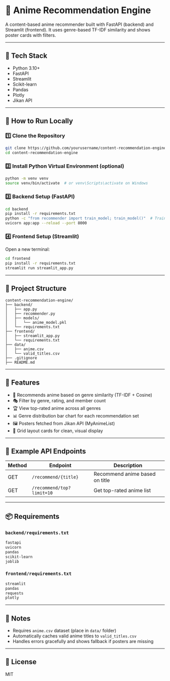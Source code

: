 
# 🎌 Anime Recommendation Engine

A content-based anime recommender built with FastAPI (backend) and Streamlit (frontend). It uses genre-based TF-IDF similarity and shows poster cards with filters.

---

## 🔧 Tech Stack
- Python 3.10+
- FastAPI
- Streamlit
- Scikit-learn
- Pandas
- Plotly
- Jikan API

---

## 🚀 How to Run Locally

### 1️⃣ Clone the Repository
```bash
git clone https://github.com/yourusername/content-recommendation-engine.git
cd content-recommendation-engine
```

### 2️⃣ Install Python Virtual Environment (optional)
```bash
python -m venv venv
source venv/bin/activate  # or venv\Scripts\activate on Windows
```

### 3️⃣ Backend Setup (FastAPI)
```bash
cd backend
pip install -r requirements.txt
python -c "from recommender import train_model; train_model()"  # Train the model
uvicorn app:app --reload --port 8000
```

### 4️⃣ Frontend Setup (Streamlit)
Open a new terminal:

```bash
cd frontend
pip install -r requirements.txt
streamlit run streamlit_app.py
```

---

## 📁 Project Structure

```
content-recommendation-engine/
├── backend/
│   ├── app.py
│   ├── recommender.py
│   ├── models/
│   │   └── anime_model.pkl
│   └── requirements.txt
├── frontend/
│   ├── streamlit_app.py
│   └── requirements.txt
├── data/
│   ├── anime.csv
│   └── valid_titles.csv
├── .gitignore
├── README.md
```

---

## 🎯 Features

- 🎥 Recommends anime based on genre similarity (TF-IDF + Cosine)
- 🎭 Filter by genre, rating, and member count
- 🏆 View top-rated anime across all genres
- 📊 Genre distribution bar chart for each recommendation set
- 🖼 Posters fetched from Jikan API (MyAnimeList)
- 🧠 Grid layout cards for clean, visual display

---

## 🧪 Example API Endpoints

| Method | Endpoint                          | Description                         |
|--------|-----------------------------------|-------------------------------------|
| GET    | `/recommend/{title}`              | Recommend anime based on title     |
| GET    | `/recommend/top?limit=10`         | Get top-rated anime list           |

---

## 📦 Requirements

### `backend/requirements.txt`
```txt
fastapi
uvicorn
pandas
scikit-learn
joblib
```

### `frontend/requirements.txt`
```txt
streamlit
pandas
requests
plotly
```

---

## 📌 Notes
- Requires `anime.csv` dataset (place in `data/` folder)
- Automatically caches valid anime titles to `valid_titles.csv`
- Handles errors gracefully and shows fallback if posters are missing

---

## 📄 License
MIT
